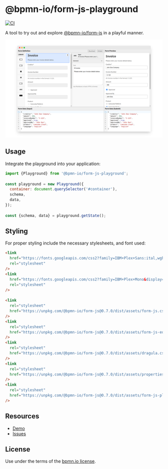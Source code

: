 # @bpmn-io/form-js-playground

[![CI](https://github.com/bpmn-io/form-js/workflows/CI/badge.svg)](https://github.com/bpmn-io/form-js/actions?query=workflow%3ACI)

A tool to try out and explore [@bpmn-io/form-js](../form-js) in a playful manner.

![Playground Screenshot](./resources/screenshot.png)

## Usage

Integrate the playground into your application:

```javascript
import {Playground} from '@bpmn-io/form-js-playground';

const playground = new Playground({
  container: document.querySelector('#container'),
  schema,
  data,
});

const {schema, data} = playground.getState();
```

## Styling

For proper styling include the necessary stylesheets, and font used:

```html
<link
  href="https://fonts.googleapis.com/css2?family=IBM+Plex+Sans:ital,wght@0,400;0,600;1,400&display=swap"
  rel="stylesheet"
/>
<link
  href="https://fonts.googleapis.com/css2?family=IBM+Plex+Mono&display=swap"
  rel="stylesheet"
/>

<link
  rel="stylesheet"
  href="https://unpkg.com/@bpmn-io/form-js@0.7.0/dist/assets/form-js.css"
/>
<link
  rel="stylesheet"
  href="https://unpkg.com/@bpmn-io/form-js@0.7.0/dist/assets/form-js-editor.css"
/>
<link
  rel="stylesheet"
  href="https://unpkg.com/@bpmn-io/form-js@0.7.0/dist/assets/dragula.css"
/>
<link
  rel="stylesheet"
  href="https://unpkg.com/@bpmn-io/form-js@0.7.0/dist/assets/properties-panel.css"
/>
<link
  rel="stylesheet"
  href="https://unpkg.com/@bpmn-io/form-js@0.7.0/dist/assets/form-js-playground.css"
/>
```

## Resources

- [Demo](https://demo.bpmn.io/form)
- [Issues](https://github.com/bpmn-io/form-js/issues)

## License

Use under the terms of the [bpmn.io license](http://bpmn.io/license).
